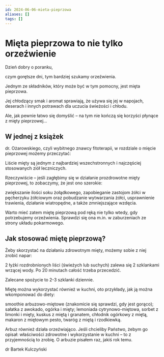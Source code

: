 ```yaml
---
id: 2024-06-06-mieta-pieprzowa
aliases: []
tags: []
---
```


# Mięta pieprzowa to nie tylko orzeźwienie

Dzień dobry o poranku,

czym gorętsze dni, tym bardziej szukamy orzeźwienia.

Jednym ze składników, który może być w tym pomocny, jest mięta pieprzowa.

Jej chłodzący smak i aromat sprawiają, że używa się jej w napojach, deserach i innych potrawach dla uczucia świeżości i chłodu.

Ale, jak pewnie łatwo się domyślić – na tym nie kończą się korzyści płynące z mięty pieprzowej…

## W jednej z książek

dr. Ożarowskiego, czyli wybitnego znawcy fitoterapii, w rozdziale o mięcie pieprzowej możemy przeczytać:

Liście mięty są jednym z najbardziej wszechstronnych i najczęściej stosowanych ziół leczniczych.

Rzeczywiście – jeśli zagłębimy się w działanie prozdrowotne mięty pieprzowej, to zobaczymy, że jest ono szerokie:

zwiększanie ilości soku żołądkowego, zapobieganie zastojom żółci w pęcherzyku żółciowym oraz pobudzanie wytwarzania żółci, usprawnienie trawienia, działanie wiatropędne, a także zmniejszające wzdęcia.

Warto mieć zatem miętę pieprzową pod ręką nie tylko wtedy, gdy potrzebujemy orzeźwienia. Sprawdzi się ona m.in. w zaburzeniach ze strony układu pokarmowego.

## Jak stosować miętę pieprzową?

Żeby skorzystać na działaniu zdrowotnym mięty, możemy sobie z niej zrobić napar:

2 łyżki rozdrobnionych liści (świeżych lub suchych) zalewa się 2 szklankami wrzącej wody. Po 20 minutach całość trzeba przecedzić.

Zalecane spożycie to 2-3 szklanki dziennie.

Miętę można wykorzystać również w kuchni, oto przykłady, jak ją można wkomponować do diety:

smoothie arbuzowo-miętowe (znakomicie się sprawdzi, gdy jest gorąco); sałatka z awokado, ogórka i mięty; lemoniada cytrynowo-miętowa, sorbet z limonki i mięty, kuskus z miętą i granatem, chłodnik ogórkowy z miętą, makaron z miętowym pesto, twaróg z miętą i rzodkiewką.

Arbuz również działa orzeźwiająco. Jeśli chcieliby Państwo, żebym go opisał: właściwości zdrowotne i wykorzystanie w kuchni – to z przyjemnością to zrobię. O arbuzie pisałem raz, jakiś rok temu.

dr Bartek Kulczyński


